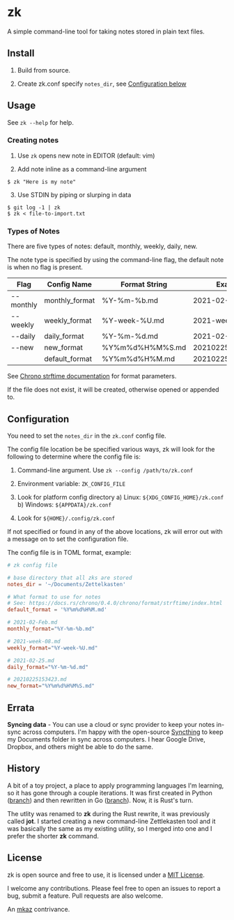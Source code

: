 
# zk

A simple command-line tool for taking notes stored in plain text files.

## Install

1. Build from source.

2. Create zk.conf specify `notes_dir`, see [Configuration below](#configuration)

## Usage

See `zk --help` for help.

### Creating notes

1. Use `zk` opens new note in EDITOR (default: vim)

2. Add note inline as a command-line argument
```
$ zk "Here is my note"
```

3. Use STDIN by piping or slurping in data
```
$ git log -1 | zk
$ zk < file-to-import.txt
```

### Types of Notes

There are five types of notes: default, monthly, weekly, daily, new.

The note type is specified by using the command-line flag,  the default note is when no flag is present.

| Flag      | Config Name       | Format String   | Example           |
|-----------|-------------------|-----------------|-------------------|
| --monthly | monthly_format	| %Y-%m-%b.md     | 2021-02-Feb.md    |
| --weekly  | weekly_format     | %Y-week-%U.md   | 2021-week-08.md   |
| --daily   | daily_format      | %Y-%m-%d.md     | 2021-02-25.md     |
| --new     | new_format        | %Y%m%d%H%M%S.md | 20210225153423.md |
|           | default_format    | %Y%m%d%H%M.md   | 202102251534.md   |

See [Chrono strftime documentation](https://docs.rs/chrono-wasi/0.4.10/chrono/format/strftime/index.html) for format parameters.

If the file does not exist, it will be created, otherwise opened or appended to.

## Configuration

You need to set the `notes_dir` in the `zk.conf` config file.

The config file location be be specified various ways, zk will look for the following to determine where the config file is:

1. Command-line argument. Use `zk --config /path/to/zk.conf`

2. Environment variable: `ZK_CONFIG_FILE`

3. Look for platform config directory
a) Linux: `${XDG_CONFIG_HOME}/zk.conf`
b) Windows: `${APPDATA}/zk.conf`

4. Look for `${HOME}/.config/zk.conf`

If not specified or found in any of the above locations, zk will error out with a message on to set the configuration file.

The config file is in TOML format, example:

```toml
# zk config file

# base directory that all zks are stored
notes_dir = '~/Documents/Zettelkasten'

# What format to use for notes
# See: https://docs.rs/chrono/0.4.0/chrono/format/strftime/index.html
default_format = '%Y%m%d%H%M.md'

# 2021-02-Feb.md
monthly_format="%Y-%m-%b.md"

# 2021-week-08.md
weekly_format="%Y-week-%U.md"

# 2021-02-25.md
daily_format="%Y-%m-%d.md"

# 20210225153423.md
new_format="%Y%m%d%H%M%S.md"
```

## Errata

**Syncing data** - You can use a cloud or sync provider to keep your notes in-sync across computers. I'm happy with the open-source [Syncthing](https://syncthing.net/) to keep my Documents folder in sync across computers. I hear Google Drive, Dropbox, and others might be able to do the same.

## History

A bit of a toy project, a place to apply programming languages I'm learning, so it has gone through a couple iterations.  It was first created in Python ([branch](https://github.com/mkaz/zk/tree/python)) and then rewritten in Go ([branch](https://github.com/mkaz/zk/tree/golang)).  Now, it is Rust's turn.

The utlity was renamed to **zk** during the Rust rewrite, it was previously  called **jot**. I started creating a new command-line Zettlekasten tool and it was basically the same as my existing utility, so I merged into one and I prefer the shorter **zk** command.

## License

zk is open source and free to use, it is licensed under a <a rel="license" href="https://opensource.org/licenses/MIT">MIT License</a>.

I welcome any contributions. Please feel free to open an issues to report a bug, submit a feature. Pull requests are also welcome.

An [mkaz](https://mkaz.blog/) contrivance.


